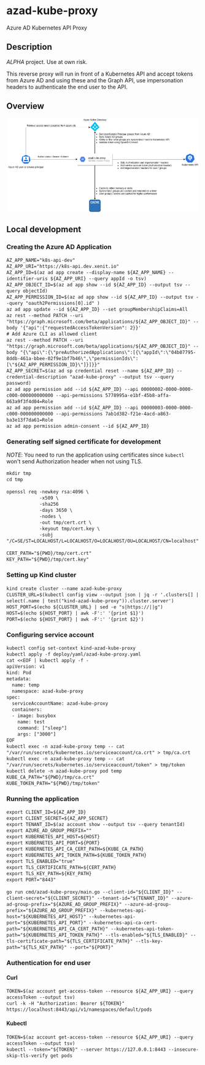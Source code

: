 # azad-kube-proxy
Azure AD Kubernetes API Proxy

## Description

*ALPHA* project. Use at own risk.

This reverse proxy will run in front of a Kubernetes API and accept tokens from Azure AD and using these and the Graph API, use impersonation headers to authenticate the end user to the API.

## Overview

![overview](assets/azad-kube-proxy-overview.png)

## Local development

### Creating the Azure AD Application

```shell
AZ_APP_NAME="k8s-api-dev"
AZ_APP_URI="https://k8s-api.dev.xenit.io"
AZ_APP_ID=$(az ad app create --display-name ${AZ_APP_NAME} --identifier-uris ${AZ_APP_URI} --query appId -o tsv)
AZ_APP_OBJECT_ID=$(az ad app show --id ${AZ_APP_ID} --output tsv --query objectId)
AZ_APP_PERMISSION_ID=$(az ad app show --id ${AZ_APP_ID} --output tsv --query "oauth2Permissions[0].id" )
az ad app update --id ${AZ_APP_ID} --set groupMembershipClaims=All
az rest --method PATCH --uri "https://graph.microsoft.com/beta/applications/${AZ_APP_OBJECT_ID}" --body '{"api":{"requestedAccessTokenVersion": 2}}'
# Add Azure CLI as allowed client
az rest --method PATCH --uri "https://graph.microsoft.com/beta/applications/${AZ_APP_OBJECT_ID}" --body "{\"api\":{\"preAuthorizedApplications\":[{\"appId\":\"04b07795-8ddb-461a-bbee-02f9e1bf7b46\",\"permissionIds\":[\"${AZ_APP_PERMISSION_ID}\"]}]}}"
AZ_APP_SECRET=$(az ad sp credential reset --name ${AZ_APP_ID} --credential-description "azad-kube-proxy" --output tsv --query password)
az ad app permission add --id ${AZ_APP_ID} --api 00000002-0000-0000-c000-000000000000 --api-permissions 5778995a-e1bf-45b8-affa-663a9f3f4d04=Role
az ad app permission add --id ${AZ_APP_ID} --api 00000003-0000-0000-c000-000000000000 --api-permissions 7ab1d382-f21e-4acd-a863-ba3e13f7da61=Role
az ad app permission admin-consent --id ${AZ_APP_ID}
```

### Generating self signed certificate for development

*NOTE*: You need to run the application using certificates since `kubectl` won't send Authorization header when not using TLS.

```shell
mkdir tmp
cd tmp

openssl req -newkey rsa:4096 \
            -x509 \
            -sha256
            -days 3650 \
            -nodes \
            -out tmp/cert.crt \
            -keyout tmp/cert.key \
            -subj "/C=SE/ST=LOCALHOST/L=LOCALHOST/O=LOCALHOST/OU=LOCALHOST/CN=localhost"

CERT_PATH="${PWD}/tmp/cert.crt"
KEY_PATH="${PWD}/tmp/cert.key"
```

### Setting up Kind cluster

```shell
kind create cluster --name azad-kube-proxy
CLUSTER_URL=$(kubectl config view --output json | jq -r '.clusters[] | select(.name | test("kind-azad-kube-proxy")).cluster.server')
HOST_PORT=$(echo ${CLUSTER_URL} | sed -e "s|https://||g")
HOST=$(echo ${HOST_PORT} | awk -F':' '{print $1}')
PORT=$(echo ${HOST_PORT} | awk -F':' '{print $2}')
```

### Configuring service account

```shell
kubectl config set-context kind-azad-kube-proxy
kubectl apply -f deploy/yaml/azad-kube-proxy.yaml
cat <<EOF | kubectl apply -f -
apiVersion: v1
kind: Pod
metadata:
  name: temp
  namespace: azad-kube-proxy
spec:
  serviceAccountName: azad-kube-proxy
  containers:
  - image: busybox
    name: test
    command: ["sleep"]
    args: ["3000"]
EOF
kubectl exec -n azad-kube-proxy temp -- cat "/var/run/secrets/kubernetes.io/serviceaccount/ca.crt" > tmp/ca.crt
kubectl exec -n azad-kube-proxy temp -- cat "/var/run/secrets/kubernetes.io/serviceaccount/token" > tmp/token
kubectl delete -n azad-kube-proxy pod temp
KUBE_CA_PATH="${PWD}/tmp/ca.crt"
KUBE_TOKEN_PATH="${PWD}/tmp/token"
```

### Running the application

```shell
export CLIENT_ID=${AZ_APP_ID}
export CLIENT_SECRET=${AZ_APP_SECRET}
export TENANT_ID=$(az account show --output tsv --query tenantId)
export AZURE_AD_GROUP_PREFIX=""
export KUBERNETES_API_HOST=${HOST}
export KUBERNETES_API_PORT=${PORT}
export KUBERNETES_API_CA_CERT_PATH=${KUBE_CA_PATH}
export KUBERNETES_API_TOKEN_PATH=${KUBE_TOKEN_PATH}
export TLS_ENABLED="true"
export TLS_CERTIFICATE_PATH=${CERT_PATH}
export TLS_KEY_PATH=${KEY_PATH}
export PORT="8443"

go run cmd/azad-kube-proxy/main.go --client-id="${CLIENT_ID}" --client-secret="${CLIENT_SECRET}" --tenant-id="${TENANT_ID}" --azure-ad-group-prefix="${AZURE_AD_GROUP_PREFIX}" --azure-ad-group-prefix="${AZURE_AD_GROUP_PREFIX}" --kubernetes-api-host="${KUBERNETES_API_HOST}" --kubernetes-api-port="${KUBERNETES_API_PORT}" --kubernetes-api-ca-cert-path="${KUBERNETES_API_CA_CERT_PATH}" --kubernetes-api-token-path="${KUBERNETES_API_TOKEN_PATH}" --tls-enabled="${TLS_ENABLED}" --tls-certificate-path="${TLS_CERTIFICATE_PATH}" --tls-key-path="${TLS_KEY_PATH}" --port="${PORT}"
```

### Authentication for end user

#### Curl

```shell
TOKEN=$(az account get-access-token --resource ${AZ_APP_URI} --query accessToken --output tsv)
curl -k -H "Authorization: Bearer ${TOKEN}" https://localhost:8443/api/v1/namespaces/default/pods
```

#### Kubectl

```shell
TOKEN=$(az account get-access-token --resource ${AZ_APP_URI} --query accessToken --output tsv)
kubectl --token="${TOKEN}" --server https://127.0.0.1:8443 --insecure-skip-tls-verify get pods
```